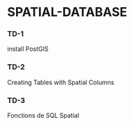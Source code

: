 # SPATIAL-DATABASE
### TD-1
install PostGIS
### TD-2
Creating Tables with Spatial Columns
### TD-3
Fonctions de SQL Spatial
